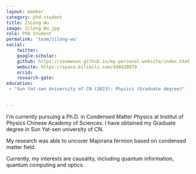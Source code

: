 ```yaml
---
layout: member
category: phd-student
title: ZiLong Wu
image: Zilong Wu.jpg
role: PhD Student
permalink: 'team/zilong-wu'
social:
    twitter: 
    google-scholar:
    github: https://zoomwuun.github.io/my-personal-website/index.html
    website: https://space.bilibili.com/498420979
    orcid: 
    research-gate: 
education:
 - "Sun Yat-sen University of CN (2023): Physics (Graduate degree)"
 

---
```


I'm currently pursuing a Ph.D. in Condensed Matter Physics at Institut of Physics Chinese Academy of Sciences. I have obtained my Graduate degree in Sun Yat-sen university of CN.

My research was able to uncover Majorana fermion based on condensed matter field.

Currently, my interests are causality, including quantum information, quantum computing and optics.
